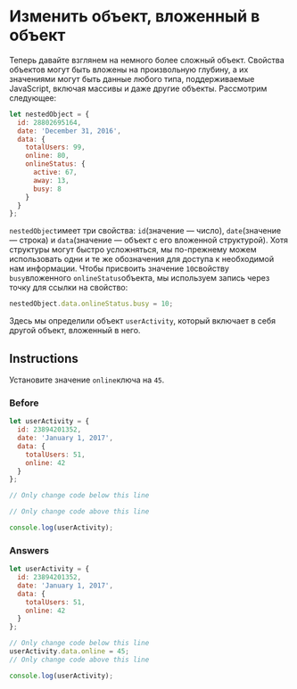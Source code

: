 # Изменить объект, вложенный в объект
Теперь давайте взглянем на немного более сложный объект. Свойства объектов могут быть вложены на произвольную глубину, а их значениями могут быть данные любого типа, поддерживаемые JavaScript, включая массивы и даже другие объекты. Рассмотрим следующее:
```javascript
let nestedObject = {
  id: 28802695164,
  date: 'December 31, 2016',
  data: {
    totalUsers: 99,
    online: 80,
    onlineStatus: {
      active: 67,
      away: 13,
      busy: 8
    }
  }
};
```
`nestedObject`имеет три свойства: `id`(значение — число), `date`(значение — строка) и `data`(значение — объект с его вложенной структурой). Хотя структуры могут быстро усложняться, мы по-прежнему можем использовать одни и те же обозначения для доступа к необходимой нам информации. Чтобы присвоить значение `10`свойству `busy`вложенного `onlineStatus`объекта, мы используем запись через точку для ссылки на свойство:
```javascript
nestedObject.data.onlineStatus.busy = 10;
```
Здесь мы определили объект `userActivity`, который включает в себя другой объект, вложенный в него. 
## Instructions
Установите значение `online`ключа на `45`.

### Before
```javascript
let userActivity = {
  id: 23894201352,
  date: 'January 1, 2017',
  data: {
    totalUsers: 51,
    online: 42
  }
};

// Only change code below this line

// Only change code above this line

console.log(userActivity);
```
### Answers
```javascript
let userActivity = {
  id: 23894201352,
  date: 'January 1, 2017',
  data: {
    totalUsers: 51,
    online: 42
  }
};

// Only change code below this line
userActivity.data.online = 45;
// Only change code above this line

console.log(userActivity);
```
